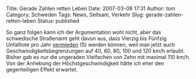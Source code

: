 Title: Gerade Zahlen retten Leben
Date: 2007-03-08 17:31
Author: tom
Category: Schweden
Tags: News, Seltsam, Verkehr
Slug: gerade-zahlen-retten-leben
Status: published

So ganz folgen kann ich der Argumentation wohl nicht, aber das
schwedische Straßenamt geht davon aus, dass Vierzig bis Fünfzig
Unfalltote pro Jahr
[vermieden](http://www.sr.se/Ekot/artikel.asp?artikel=1243606) (S)
werden können, weil man jetzt auch Geschwindigkeitsbegrenzungen auf 40,
60, 80, 100 und 120 km/h erlaubt. Bisher gab es nur die ungeraden
Vielfachen von Zehn mit maximal 110 km/h. Von der Anhebung der
Höchstgeschwindigkeit hätte ich eher den gegenteiligen Effekt erwartet.

